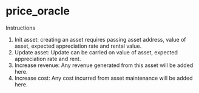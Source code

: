 # price_oracle

Instructions

1. Init asset: creating an asset requires passing asset address, value of asset, expected appreciation rate and rental value.
2. Update asset: Update can be carried on value of asset, expected appreciation rate and rent.
3. Increase revenue: Any revenue generated from this asset will be added here.
4. Increase cost: Any cost incurred from asset maintenance will be added here.
